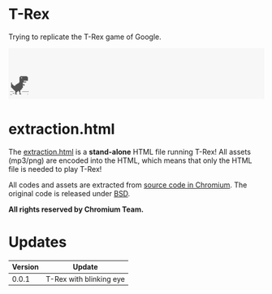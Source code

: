# T-Rex

Trying to replicate the T-Rex game of Google.

![GOAL](./demo.gif)

# extraction.html

The [extraction.html](./extraction.html) is a **stand-alone** HTML file running T-Rex! All assets (mp3/png) are encoded into the HTML, which means that only the HTML file is needed to play T-Rex!

All codes and assets are extracted from [source code in Chromium](https://cs.chromium.org/chromium/src/components/neterror/?q=t-rex+package:%5Echromium$&dr=C). The original code is released under [BSD](http://www.linfo.org/bsdlicense.html).

**All rights reserved by Chromium Team.**

# Updates

Version | Update
---|---
0.0.1 | T-Rex with blinking eye
